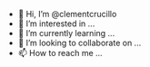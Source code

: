 - 👋 Hi, I’m @clementcrucillo
- 👀 I’m interested in ...
- 🌱 I’m currently learning ...
- 💞️ I’m looking to collaborate on ...
- 📫 How to reach me ...

<!---
clementcrucillo/clementcrucillo is a ✨ special ✨ repository because its `README.md` (this file) appears on your GitHub profile.
You can click the Preview link to take a look at your changes.
--->
